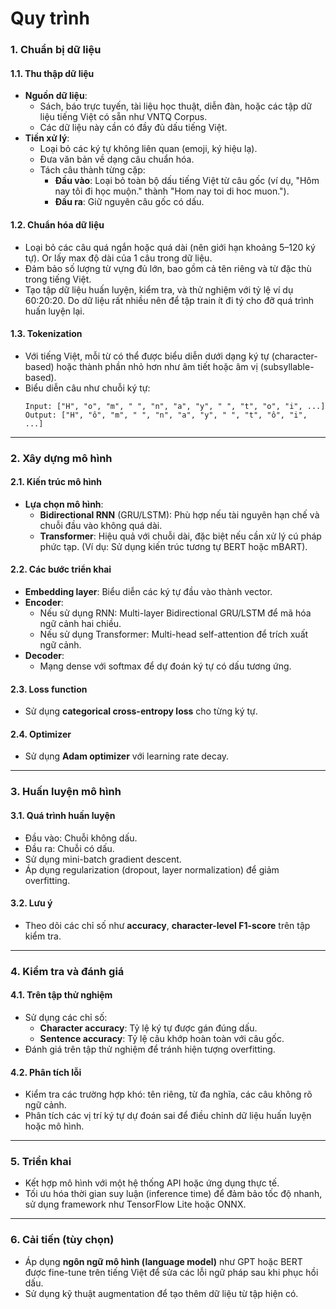 # Quy trình

### **1. Chuẩn bị dữ liệu**
#### **1.1. Thu thập dữ liệu**
- **Nguồn dữ liệu**:
  - Sách, báo trực tuyến, tài liệu học thuật, diễn đàn, hoặc các tập dữ liệu tiếng Việt có sẵn như VNTQ Corpus.
  - Các dữ liệu này cần có đầy đủ dấu tiếng Việt.
- **Tiền xử lý**:
  - Loại bỏ các ký tự không liên quan (emoji, ký hiệu lạ).
  - Đưa văn bản về dạng câu chuẩn hóa.
  - Tách câu thành từng cặp:
    - **Đầu vào**: Loại bỏ toàn bộ dấu tiếng Việt từ câu gốc (ví dụ, "Hôm nay tôi đi học muộn." thành "Hom nay toi di hoc muon.").
    - **Đầu ra**: Giữ nguyên câu gốc có dấu.

#### **1.2. Chuẩn hóa dữ liệu**
- Loại bỏ các câu quá ngắn hoặc quá dài (nên giới hạn khoảng 5–120 ký tự). Or lấy max độ dài của 1 câu trong dữ liệu.
- Đảm bảo số lượng từ vựng đủ lớn, bao gồm cả tên riêng và từ đặc thù trong tiếng Việt.
- Tạo tập dữ liệu huấn luyện, kiểm tra, và thử nghiệm với tỷ lệ ví dụ 60:20:20. Do dữ liệu rất nhiều nên để tập train ít đi tý cho đỡ quá trình huấn luyện lại.

#### **1.3. Tokenization**
- Với tiếng Việt, mỗi từ có thể được biểu diễn dưới dạng ký tự (character-based) hoặc thành phần nhỏ hơn như âm tiết hoặc âm vị (subsyllable-based).
- Biểu diễn câu như chuỗi ký tự:
  ```
  Input: ["H", "o", "m", " ", "n", "a", "y", " ", "t", "o", "i", ...]
  Output: ["H", "ô", "m", " ", "n", "a", "y", " ", "t", "ô", "i", ...]
  ```

---

### **2. Xây dựng mô hình**
#### **2.1. Kiến trúc mô hình**
- **Lựa chọn mô hình**:
  - **Bidirectional RNN** (GRU/LSTM): Phù hợp nếu tài nguyên hạn chế và chuỗi đầu vào không quá dài.
  - **Transformer**: Hiệu quả với chuỗi dài, đặc biệt nếu cần xử lý cú pháp phức tạp. (Ví dụ: Sử dụng kiến trúc tương tự BERT hoặc mBART).

#### **2.2. Các bước triển khai**
- **Embedding layer**: Biểu diễn các ký tự đầu vào thành vector.
- **Encoder**:
  - Nếu sử dụng RNN: Multi-layer Bidirectional GRU/LSTM để mã hóa ngữ cảnh hai chiều.
  - Nếu sử dụng Transformer: Multi-head self-attention để trích xuất ngữ cảnh.
- **Decoder**:
  - Mạng dense với softmax để dự đoán ký tự có dấu tương ứng.

#### **2.3. Loss function**
- Sử dụng **categorical cross-entropy loss** cho từng ký tự.

#### **2.4. Optimizer**
- Sử dụng **Adam optimizer** với learning rate decay.

---

### **3. Huấn luyện mô hình**
#### **3.1. Quá trình huấn luyện**
- Đầu vào: Chuỗi không dấu.
- Đầu ra: Chuỗi có dấu.
- Sử dụng mini-batch gradient descent.
- Áp dụng regularization (dropout, layer normalization) để giảm overfitting.

#### **3.2. Lưu ý**
- Theo dõi các chỉ số như **accuracy**, **character-level F1-score** trên tập kiểm tra.

---

### **4. Kiểm tra và đánh giá**
#### **4.1. Trên tập thử nghiệm**
- Sử dụng các chỉ số:
  - **Character accuracy**: Tỷ lệ ký tự được gán đúng dấu.
  - **Sentence accuracy**: Tỷ lệ câu khớp hoàn toàn với câu gốc.
- Đánh giá trên tập thử nghiệm để tránh hiện tượng overfitting.

#### **4.2. Phân tích lỗi**
- Kiểm tra các trường hợp khó: tên riêng, từ đa nghĩa, các câu không rõ ngữ cảnh.
- Phân tích các vị trí ký tự dự đoán sai để điều chỉnh dữ liệu huấn luyện hoặc mô hình.

---

### **5. Triển khai**
- Kết hợp mô hình với một hệ thống API hoặc ứng dụng thực tế.
- Tối ưu hóa thời gian suy luận (inference time) để đảm bảo tốc độ nhanh, sử dụng framework như TensorFlow Lite hoặc ONNX.

---

### **6. Cải tiến (tùy chọn)**
- Áp dụng **ngôn ngữ mô hình (language model)** như GPT hoặc BERT được fine-tune trên tiếng Việt để sửa các lỗi ngữ pháp sau khi phục hồi dấu.
- Sử dụng kỹ thuật augmentation để tạo thêm dữ liệu từ tập hiện có.
